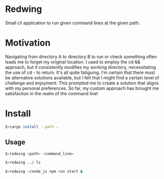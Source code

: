 # Redwing

Small cli application to run given command lines at the given path.

# Motivation

Navigating from directory A to directory B to run or check something often leads me to forget my original location. I used to employ the cd <path> && <command> approach, but it consistently modifies my working directory, necessitating the use of cd - to return. It's all quite fatiguing. I'm certain that there must be alternative solutions available, but I felt that I might find a certain level of challenge and enjoyment. This prompted me to create a solution that aligns with my personal preferences. So far, my custom approach has brought me satisfaction in the realm of the command line!

# Install
```bash
$>cargo install --path .
```

## Usage

```bash
$>redwing <path> <command_line>
```

``` bash
$>redwing ../ ls
```

``` bash
$>redwing ~/node_js npm run start &
 ```
